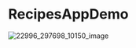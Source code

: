 # RecipesAppDemo

![22996_297698_10150_image](https://user-images.githubusercontent.com/94869017/185724968-d1b5d859-55eb-4e00-b23c-f395b6c6eea8.jpeg)
